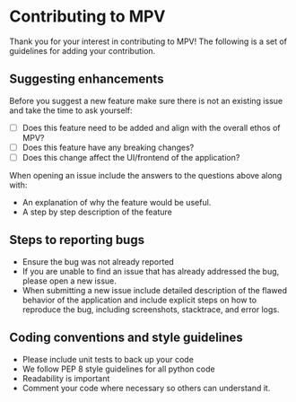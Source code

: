 # Contributing to MPV

Thank you for your interest in contributing to MPV! The following is a set of guidelines for adding your contribution.
 
 ## Suggesting enhancements
 
 Before you suggest a new feature make sure there is not an existing issue and take the time to ask yourself:
 
 - [ ] Does this feature need to be added and align with the overall ethos of MPV?
 - [ ] Does this feature have any breaking changes?
 - [ ] Does this change affect the UI/frontend of the application?
 
 When opening an issue include the answers to the questions above along with:
 
 - An explanation of why the feature would be useful.
 - A step by step description of the feature 
 
 ## Steps to reporting bugs

- Ensure the bug was not already reported
- If you are unable to find an issue that has already addressed the bug, please open a new issue.
- When submitting a new issue include detailed description of the flawed behavior of the application and include
 explicit steps on how to reproduce the bug, including screenshots, stacktrace, and error logs.
 
 ## Coding conventions and style guidelines
 
 - Please include unit tests to back up your code
 - We follow PEP 8 style guidelines for all python code
 - Readability is important
 - Comment your code where necessary so others can understand it.
    
